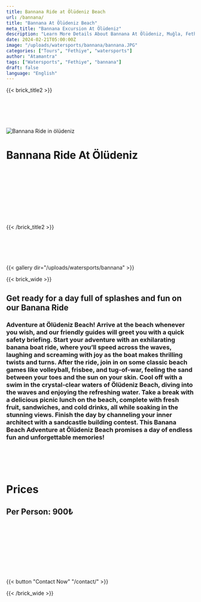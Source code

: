 ```yaml
---
title: Bannana Ride at Ölüdeniz Beach
url: /bannana/
title: "Bannana At Ölüdeniz Beach"
meta_title: "Bannana Excursion At Ölüdeniz"
description: "Learn More Details About Bannana At Ölüdeniz, Muğla, Fethiye"
date: 2024-02-21T05:00:00Z
image: "/uploads/watersports/bannana/bannana.JPG"
categories: ["Tours", "Fethiye", "watersports"]
author: "Atamantra"
tags: ["Watersports", "Fethiye", "bannana"]
draft: false
language: "English"
---
```


{{< brick_title2 >}}
# ‎
![Bannana Ride in ölüdeniz](/uploads/watersports/bannanarentaloludeniz.JPG)
# Bannana Ride At Ölüdeniz
# ‎

# ‎
{{< /brick_title2 >}}
# ‎
{{< gallery dir="/uploads/watersports/bannana" >}}

{{< brick_wide >}}
## Get ready for a day full of splashes and fun on our Banana Ride
### Adventure at Ölüdeniz Beach! Arrive at the beach whenever you wish, and our friendly guides will greet you with a quick safety briefing. Start your adventure with an exhilarating banana boat ride, where you’ll speed across the waves, laughing and screaming with joy as the boat makes thrilling twists and turns. After the ride, join in on some classic beach games like volleyball, frisbee, and tug-of-war, feeling the sand between your toes and the sun on your skin. Cool off with a swim in the crystal-clear waters of Ölüdeniz Beach, diving into the waves and enjoying the refreshing water. Take a break with a delicious picnic lunch on the beach, complete with fresh fruit, sandwiches, and cold drinks, all while soaking in the stunning views. Finish the day by channeling your inner architect with a sandcastle building contest. This Banana Beach Adventure at Ölüdeniz Beach promises a day of endless fun and unforgettable memories!
# ‎
# Prices
## Per Person: 900₺
# ‎

# ‎
{{< button "Contact Now" "/contact/" >}}

{{< /brick_wide >}}

